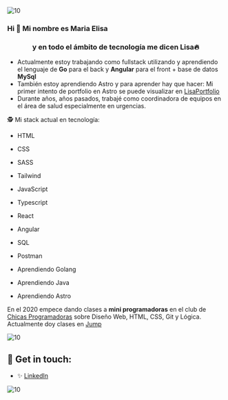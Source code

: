 ![10](https://user-images.githubusercontent.com/55170175/114474409-87dd6800-9bcc-11eb-9ca0-538bd30ae29b.png)

### Hi 👋 Mi nombre es Maria Elisa 
<h3 align="center">y en todo el ámbito de tecnología me dicen Lisa🔥</h3>


+ Actualmente estoy trabajando como fullstack utilizando y aprendiendo el lenguaje de **Go** para el back y **Angular** para el front + base de datos **MySql** 
+ También estoy aprendiendo Astro y para aprender hay que hacer: Mi primer intento de portfolio en Astro se puede visualizar en [LisaPortfolio](https://mariaelisaarayaportfolio.netlify.app/)
+ Durante años, años pasados, trabajé como coordinadora de equipos en el área de salud especialmente en urgencias.


🕵 Mi stack actual en tecnología:
* HTML
* CSS
* SASS
* Tailwind
* JavaScript
* Typescript
* React
* Angular
* SQL
* Postman

  
* Aprendiendo Golang
* Aprendiendo Java
* Aprendiendo Astro

En el 2020 empece dando clases a **mini programadoras** en el club de [Chicas Programadoras](http://www.chicasprogramadoras.club/) sobre Diseño Web, HTML, CSS, Git y Lógica. Actualmente doy clases en [Jump](https://www.jumpedu.org/)
 

![10](https://user-images.githubusercontent.com/55170175/114474409-87dd6800-9bcc-11eb-9ca0-538bd30ae29b.png)


## 🖤 Get in touch: 
* ✨ [LinkedIn](https://www.linkedin.com/in/arayamariaelisa/)


![10](https://user-images.githubusercontent.com/55170175/114474409-87dd6800-9bcc-11eb-9ca0-538bd30ae29b.png)
